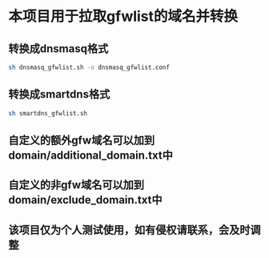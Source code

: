# 本项目用于拉取gfwlist的域名并转换
## 转换成dnsmasq格式
```sh
sh dnsmasq_gfwlist.sh -o dnsmasq_gfwlist.conf
```
## 转换成smartdns格式
```sh
sh smartdns_gfwlist.sh
```
## 自定义的额外gfw域名可以加到domain/additional_domain.txt中
## 自定义的非gfw域名可以加到domain/exclude_domain.txt中
## 该项目仅为个人测试使用，如有侵权请联系，会及时调整